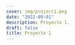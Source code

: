 ```yaml
---
cover: img/project1.png
date: "2022-09-01"
description: Proyecto 1.
draft: false
title: Proyecto 1
---
```

